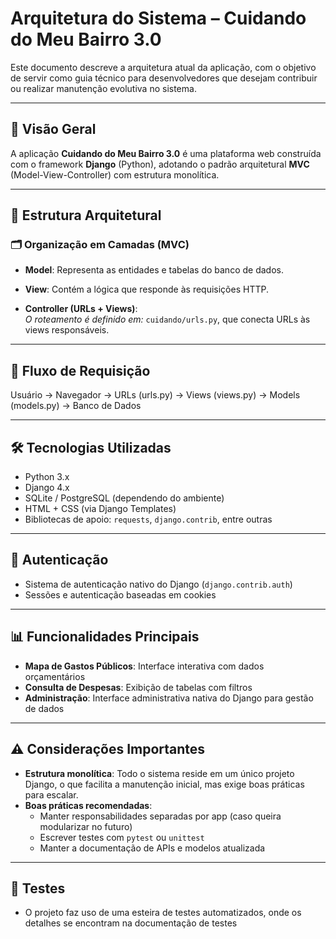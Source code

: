 # Arquitetura do Sistema – Cuidando do Meu Bairro 3.0

Este documento descreve a arquitetura atual da aplicação, com o objetivo de servir como guia técnico para desenvolvedores que desejam contribuir ou realizar manutenção evolutiva no sistema.

---

## 📌 Visão Geral

A aplicação **Cuidando do Meu Bairro 3.0** é uma plataforma web construída com o framework **Django** (Python), adotando o padrão arquitetural **MVC** (Model-View-Controller) com estrutura monolítica.

---

## 🧱 Estrutura Arquitetural

### 🗂️ Organização em Camadas (MVC)

- **Model**: Representa as entidades e tabelas do banco de dados.  

- **View**: Contém a lógica que responde às requisições HTTP.  

- **Controller (URLs + Views)**:  
  *O roteamento é definido em:* `cuidando/urls.py`, que conecta URLs às views responsáveis.

---

## 🔄 Fluxo de Requisição

Usuário → Navegador → URLs (urls.py) → Views (views.py) → Models (models.py) → Banco de Dados

---

## 🛠️ Tecnologias Utilizadas

- Python 3.x  
- Django 4.x  
- SQLite / PostgreSQL (dependendo do ambiente)  
- HTML + CSS (via Django Templates)  
- Bibliotecas de apoio: `requests`, `django.contrib`, entre outras

---

## 🔐 Autenticação

- Sistema de autenticação nativo do Django (`django.contrib.auth`)  
- Sessões e autenticação baseadas em cookies

---

## 📊 Funcionalidades Principais

- **Mapa de Gastos Públicos**: Interface interativa com dados orçamentários  
- **Consulta de Despesas**: Exibição de tabelas com filtros  
- **Administração**: Interface administrativa nativa do Django para gestão de dados

---

## ⚠️ Considerações Importantes

- **Estrutura monolítica**: Todo o sistema reside em um único projeto Django, o que facilita a manutenção inicial, mas exige boas práticas para escalar.
- **Boas práticas recomendadas**:
  - Manter responsabilidades separadas por app (caso queira modularizar no futuro)
  - Escrever testes com `pytest` ou `unittest`
  - Manter a documentação de APIs e modelos atualizada

---

## 🧪 Testes

- O projeto faz uso de uma esteira de testes automatizados, onde os detalhes se encontram na documentação de testes



